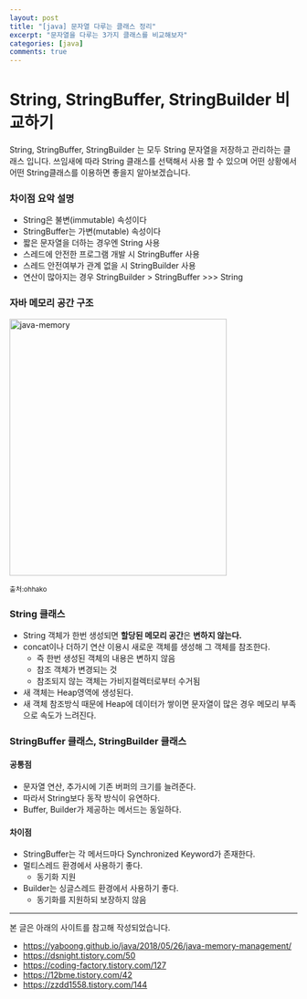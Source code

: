 ```yaml
---
layout: post
title: "[java] 문자열 다루는 클래스 정리"
excerpt: "문자열을 다루는 3가지 클래스를 비교해보자"
categories: [java]
comments: true
---
```

# String, StringBuffer, StringBuilder 비교하기
String, StringBuffer, StringBuilder 는 모두 String 문자열을 저장하고 관리하는 클래스 입니다. 쓰임새에 따라 String 클래스를 선택해서 사용 할 수 있으며 어떤 상황에서 어떤 String클래스를 이용하면 좋을지 알아보겠습니다.

### 차이점 요악 설명
- String은 불변(immutable) 속성이다
- StringBuffer는 가변(mutable) 속성이다
- 짧은 문자열을 더하는 경우엔 String 사용
- 스레드에 안전한 프로그램 개발 시 StringBuffer 사용 
- 스레드 안전여부가 관계 없을 시 StringBuilder 사용
- 연산이 많아지는 경우 StringBuilder > StringBuffer >>> String

### 자바 메모리 공간 구조

<img src='{{ "/img/java_memory.jpg" | relative_url }}' alt="java-memory" width="380px" height="450px">

<small>출처:ohhako</small>

### String 클래스
- String 객체가 한번 생성되면 **할당된 메모리 공간**은 **변하지 않는다.**
- concat이나 더하기 연산 이용시 새로운 객체를 생성해 그 객체를 참조한다.
    - 즉 한번 생성된 객체의 내용은 변하지 않음
    - 참조 객체가 변경되는 것
    - 참조되지 않는 객체는 가비지컬렉터로부터 수거됨
- 새 객체는 Heap영역에 생성된다.
- 새 객체 참조방식 때문에 Heap에 데이터가 쌓이면 문자열이 많은 경우 메모리 부족으로 속도가 느려진다.

### StringBuffer 클래스, StringBuilder 클래스
#### 공통점
- 문자열 연산, 추가시에 기존 버퍼의 크기를 늘려준다.
- 따라서 String보다 동작 방식이 유연하다.
- Buffer, Builder가 제공하는 메서드는 동일하다.
#### 차이점 
- StringBuffer는 각 메서드마다 Synchronized Keyword가 존재한다.
- 멀티스레드 환경에서 사용하기 좋다.
    - 동기화 지원
- Builder는 싱글스레드 환경에서 사용하기 좋다.
    - 동기화를 지원하되 보장하지 않음




---
본 글은 아래의 사이트를 참고해 작성되었습니다.
- https://yaboong.github.io/java/2018/05/26/java-memory-management/
- https://dsnight.tistory.com/50
- https://coding-factory.tistory.com/127
- https://12bme.tistory.com/42
- https://zzdd1558.tistory.com/144